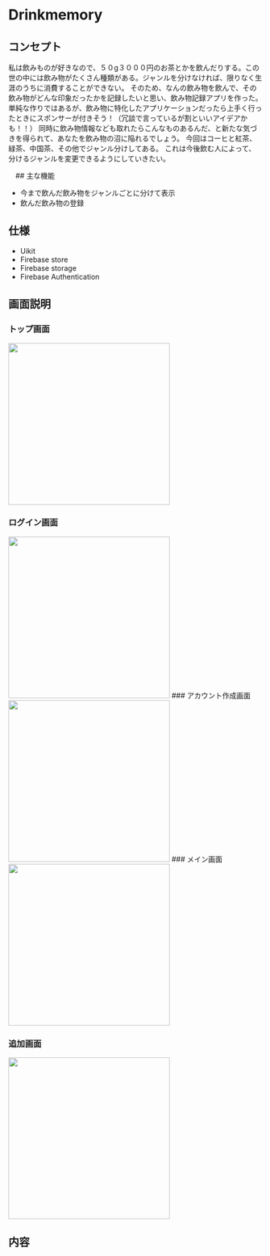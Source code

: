 # Drinkmemory
## コンセプト
私は飲みものが好きなので、５０g３０００円のお茶とかを飲んだりする。この世の中には飲み物がたくさん種類がある。ジャンルを分けなければ、限りなく生涯のうちに消費することができない。
そのため、なんの飲み物を飲んで、その飲み物がどんな印象だったかを記録したいと思い、飲み物記録アプリを作った。単純な作りではあるが、飲み物に特化したアプリケーションだったら上手く行ったときにスポンサーが付きそう！（冗談で言っているが割といいアイデアかも！！）
同時に飲み物情報なども取れたらこんなものあるんだ、と新たな気づきを得られて、あなたを飲み物の沼に陥れるでしょう。
今回はコーヒと紅茶、緑茶、中国茶、その他でジャンル分けしてある。
これは今後飲む人によって、分けるジャンルを変更できるようにしていきたい。

　## 主な機能
* 今まで飲んだ飲み物をジャンルごとに分けて表示
* 飲んだ飲み物の登録

## 仕様
* Uikit
* Firebase store
* Firebase storage
* Firebase Authentication

## 画面説明
### トップ画面
<img src="https://user-images.githubusercontent.com/48234687/137822391-6e1e1471-12f1-479a-85e8-3c00c8c3b0f9.png" width="320px">

### ログイン画面
<img src="https://user-images.githubusercontent.com/48234687/137822440-00c23a51-08b0-48ab-bda6-8d7c92514391.png" width="320px">
### アカウント作成画面
<img src="https://user-images.githubusercontent.com/48234687/137822483-92d723be-7a27-4f72-86d3-87c6e68d2b2c.png" width="320px">
### メイン画面
<img src="https://user-images.githubusercontent.com/48234687/137822567-e55040de-ad74-49ef-a8c7-28475cc1038b.png" width="320px">

### 追加画面
<img src="https://user-images.githubusercontent.com/48234687/137822605-554ea6f4-da72-4eea-8f5c-76acb88eac65.png" width="320px">


## 内容

